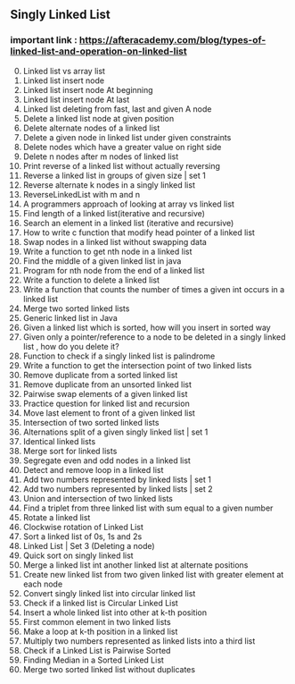 ## Singly Linked List

### important link : https://afteracademy.com/blog/types-of-linked-list-and-operation-on-linked-list

00. Linked list vs array list
01. Linked list insert node
02. Linked list insert node At beginning
03. Linked list insert node At last
04. Linked list deleting from fast, last and given A node
05. Delete a linked list node at given position
29. Delete alternate nodes of a linked list
40. Delete a given node in linked list under given constraints
35. Delete nodes which have a greater value on right side
48. Delete n nodes after m nodes of linked list
22. Print reverse of a linked list without actually reversing
33. Reverse a linked list in groups of given size | set 1
34. Reverse alternate k nodes in a singly linked list
37. ReverseLinkedList with m and n
06. A programmers approach of looking at array vs linked list
07. Find length of a linked list(iterative and recursive)
08. Search an element in a linked list (iterative and recursive)
09. How to write c function that modify head pointer of a linked list
10. Swap nodes in a linked list without swapping data
11. Write a function to get nth node in a linked list
12. Find the middle of a given linked list in java
13. Program for nth node from the end of a linked list
14. Write a function to delete a linked list
15. Write a function that counts the number of times a given int occurs in a linked list
16. Merge two sorted linked lists
17. Generic linked list in Java
18. Given a linked list which is sorted, how will you insert in sorted way
19. Given only a pointer/reference to a node to be deleted in a singly linked list , how do you delete it?
20. Function to check if a singly linked list is palindrome
21. Write a function to get the intersection point of two linked lists
23. Remove duplicate from a sorted linked list
24. Remove duplicate from an unsorted linked list
25. Pairwise swap elements of a given linked list
26. Practice question for linked list and recursion
27. Move last element to front of a given linked list
28. Intersection of two sorted linked lists
30. Alternations split of a given singly linked list | set 1
31. Identical linked lists
32. Merge sort for linked lists
36. Segregate even and odd nodes in a linked list
38. Detect and remove loop in a linked list
39. Add two numbers represented by linked lists | set 1
45. Add two numbers represented by linked lists | set 2
41. Union and intersection of two linked lists
42. Find a triplet from three linked list with sum equal to a given number
43. Rotate a linked list
44. Clockwise rotation of Linked List
46. Sort a linked list of 0s, 1s and 2s
47. Linked List | Set 3 (Deleting a node)
49. Quick sort on singly linked list
50. Merge a linked list int another linked list at alternate positions
51. Create new linked list from two given linked list with greater element at each node
52. Convert singly linked list into circular linked list
53. Check if a linked list is Circular Linked List
54. Insert a whole linked list into other at k-th position
55. First common element in two linked lists
56. Make a loop at k-th position in a linked list
57. Multiply two numbers represented as linked lists into a third list
58. Check if a Linked List is Pairwise Sorted
59. Finding Median in a Sorted Linked List
60. Merge two sorted linked list without duplicates
